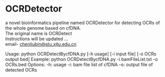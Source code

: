 # OCRDetector 
a novel bioinformatics pipeline named OCRDetector for detecting OCRs of the whole genome based on cfDNA.  
The original name is OCRDetect  
Instructions will be updated ...  
email- chenliubin@stu.xjtu.edu.cn  

Usage:   python OCRDetectBycfDNA.py [-h usage] [-i input file] [-o OCRs output bed]
Example: python OCRDetectBycfDNA.py -i bamFileList.txt -o OCRs.bed
Options:
    -h: usage
    -i: bam file list of cfDNA
    -o: output file of detected OCRs